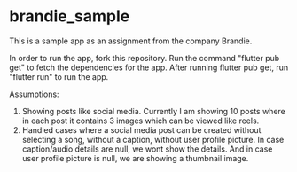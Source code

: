 # brandie_sample

This is a sample app as an assignment from the company Brandie.

In order to run the app, fork this repository.
Run the command "flutter pub get" to fetch the dependencies for the app.
After running flutter pub get, run "flutter run" to run the app.

Assumptions:

1. Showing posts like social media. Currently I am showing 10 posts where in each post it contains 3 images which can be viewed like reels.
2. Handled cases where a social media post can be created without selecting a song, without a caption, without user profile picture. In case caption/audio details are null, we wont show the details. And in case user profile picture is null, we are showing a thumbnail image.
